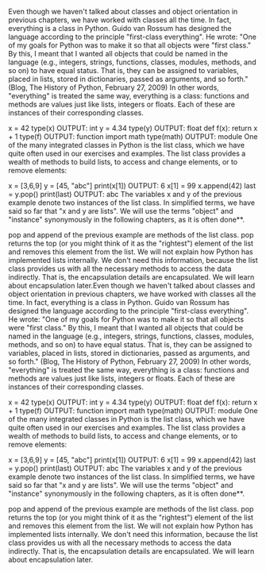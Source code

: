 Even though we haven't talked about classes and object orientation in previous chapters, we have worked with classes all the time. In fact, everything is a class in Python. Guido van Rossum has designed the language according to the principle "first-class everything". He wrote: "One of my goals for Python was to make it so that all objects were "first class." By this, I meant that I wanted all objects that could be named in the language (e.g., integers, strings, functions, classes, modules, methods, and so on) to have equal status. That is, they can be assigned to variables, placed in lists, stored in dictionaries, passed as arguments, and so forth." (Blog, The History of Python, February 27, 2009) In other words, "everything" is treated the same way, everything is a class: functions and methods are values just like lists, integers or floats. Each of these are instances of their corresponding classes.

x = 42
type(x)
OUTPUT:
int
y = 4.34
type(y)
OUTPUT:
float
def f(x):
    return x + 1
type(f)
OUTPUT:
function
import math
type(math)
OUTPUT:
module
One of the many integrated classes in Python is the list class, which we have quite often used in our exercises and examples. The list class provides a wealth of methods to build lists, to access and change elements, or to remove elements:

x = [3,6,9]
y = [45, "abc"]
print(x[1])
OUTPUT:
6
x[1] = 99
x.append(42)
last = y.pop()
print(last)
OUTPUT:
abc
The variables x and y of the previous example denote two instances of the list class. In simplified terms, we have said so far that "x and y are lists". We will use the terms "object" and "instance" synonymously in the following chapters, as it is often done**.

pop and append of the previous example are methods of the list class. pop returns the top (or you might think of it as the "rightest") element of the list and removes this element from the list. We will not explain how Python has implemented lists internally. We don't need this information, because the list class provides us with all the necessary methods to access the data indirectly. That is, the encapsulation details are encapsulated. We will learn about encapsulation later.Even though we haven't talked about classes and object orientation in previous chapters, we have worked with classes all the time. In fact, everything is a class in Python. Guido van Rossum has designed the language according to the principle "first-class everything". He wrote: "One of my goals for Python was to make it so that all objects were "first class." By this, I meant that I wanted all objects that could be named in the language (e.g., integers, strings, functions, classes, modules, methods, and so on) to have equal status. That is, they can be assigned to variables, placed in lists, stored in dictionaries, passed as arguments, and so forth." (Blog, The History of Python, February 27, 2009) In other words, "everything" is treated the same way, everything is a class: functions and methods are values just like lists, integers or floats. Each of these are instances of their corresponding classes.

x = 42
type(x)
OUTPUT:
int
y = 4.34
type(y)
OUTPUT:
float
def f(x):
    return x + 1
type(f)
OUTPUT:
function
import math
type(math)
OUTPUT:
module
One of the many integrated classes in Python is the list class, which we have quite often used in our exercises and examples. The list class provides a wealth of methods to build lists, to access and change elements, or to remove elements:

x = [3,6,9]
y = [45, "abc"]
print(x[1])
OUTPUT:
6
x[1] = 99
x.append(42)
last = y.pop()
print(last)
OUTPUT:
abc
The variables x and y of the previous example denote two instances of the list class. In simplified terms, we have said so far that "x and y are lists". We will use the terms "object" and "instance" synonymously in the following chapters, as it is often done**.

pop and append of the previous example are methods of the list class. pop returns the top (or you might think of it as the "rightest") element of the list and removes this element from the list. We will not explain how Python has implemented lists internally. We don't need this information, because the list class provides us with all the necessary methods to access the data indirectly. That is, the encapsulation details are encapsulated. We will learn about encapsulation later.
